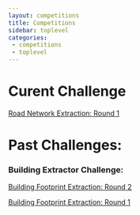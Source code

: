```yaml
---
layout: competitions
title: Competitions
sidebar: toplevel
categories:
 - competitions
 - toplevel
---
```


# Curent Challenge
[Road Network Extraction: Round 1](/Competitions/Competition3.html)



# Past Challenges:

### Building Extractor Challenge:

[Building Footprint Extraction: Round 2](/Competitions/Competition2.html)

[Building Footprint Extraction: Round 1](/Competitions/Competition1.html)


